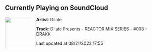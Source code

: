 ## Currently Playing on SoundCloud

[<img align="left" width="100" src="https://i1.sndcdn.com/artworks-azwLhS0HePGEoWPE-gSY4Kw-t500x500.jpg">](https://soundcloud.com/dilateofficial/dilate-presents-reactor-mix-series-003-drakk)

**Artist**: Dilate 

**Track**: Dilate Presents - REACTOR MIX SERIES - #003 - DRAKK

Last updated at 08/21/2022 17:55
